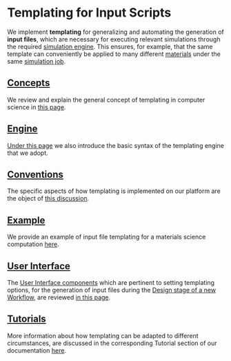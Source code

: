 # Templating for Input Scripts

We implement **templating** for generalizing and automating the generation of **input files**, which are necessary for executing relevant simulations through the required [simulation engine](../../software/parameters.md). This ensures, for example, that the same template can conveniently be applied to many different [materials](../../materials/overview.md) under the same [simulation job](../../jobs/overview.md).

## [Concepts](concept.md)

We review and explain the general concept of templating in computer science in [this page](concept.md). 

## [Engine](engine.md)

[Under this page](engine.md) we also introduce the basic syntax of the templating engine that we adopt.

## [Conventions](exabyte-conventions.md)

The specific aspects of how templating is implemented on our platform are the object of [this discussion](exabyte-conventions.md).

## [Example](examples.md)

We provide an example of input file templating for a materials science computation [here](examples.md).

## [User Interface](ui.md)

The [User Interface components](ui.md) which are pertinent to setting templating options, for the generation of input files during the [Design stage of a new Workflow](../../workflow-designer/overview.md), are reviewed [in this page](../../workflow-designer/unit-editor/input-templates.md).

## [Tutorials](../../tutorials/templating/overview.md)

More information about how templating can be adapted to different circumstances, are discussed in the corresponding Tutorial section of our documentation [here](../../tutorials/templating/overview.md).
